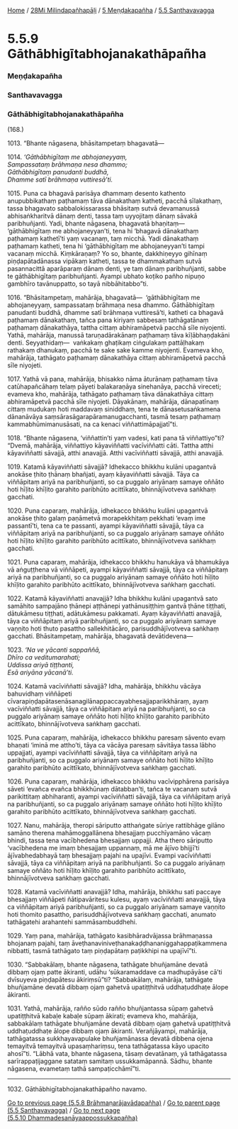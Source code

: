 
[Home](/) / [28Mi Milindapañhapāḷi](/tipitaka/28Mi.md) / [5 Meṇḍakapañha](/tipitaka/28Mi/5.md) / [5.5 Santhavavagga](/tipitaka/28Mi/5/5.5.md)

# 5.5.9 Gāthābhigītabhojanakathāpañha

### Meṇḍakapañha

### Santhavavagga

### Gāthābhigītabhojanakathāpañha

(168.)

1013\. “Bhante nāgasena, bhāsitampetaṃ bhagavatā—

1014\. _‘Gāthābhigītaṃ me abhojaneyyaṃ,_  
_Sampassataṃ brāhmaṇa nesa dhammo;_  
_Gāthābhigītaṃ panudanti buddhā,_  
_Dhamme satī brāhmaṇa vuttiresā’ti._  


1015\. Puna ca bhagavā parisāya dhammaṃ desento kathento anupubbikathaṃ paṭhamaṃ tāva dānakathaṃ katheti, pacchā sīlakathaṃ, tassa bhagavato sabbalokissarassa bhāsitaṃ sutvā devamanussā abhisaṅkharitvā dānaṃ denti, tassa taṃ uyyojitaṃ dānaṃ sāvakā paribhuñjanti. Yadi, bhante nāgasena, bhagavatā bhaṇitaṃ—  ‘gāthābhigītaṃ me abhojaneyyan’ti, tena hi ‘bhagavā dānakathaṃ paṭhamaṃ kathetī’ti yaṃ vacanaṃ, taṃ micchā. Yadi dānakathaṃ paṭhamaṃ katheti, tena hi ‘gāthābhigītaṃ me abhojaneyyan’ti tampi vacanaṃ micchā. Kiṃkāraṇaṃ? Yo so, bhante, dakkhiṇeyyo gihīnaṃ piṇḍapātadānassa vipākaṃ katheti, tassa te dhammakathaṃ sutvā pasannacittā aparāparaṃ dānaṃ denti, ye taṃ dānaṃ paribhuñjanti, sabbe te gāthābhigītaṃ paribhuñjanti. Ayampi ubhato koṭiko pañho nipuṇo gambhīro tavānuppatto, so tayā nibbāhitabbo”ti.

1016\. “Bhāsitampetaṃ, mahārāja, bhagavatā—  ‘gāthābhigītaṃ me abhojaneyyaṃ, sampassataṃ brāhmaṇa nesa dhammo. Gāthābhigītaṃ panudanti buddhā, dhamme satī brāhmaṇa vuttiresā’ti, katheti ca bhagavā paṭhamaṃ dānakathaṃ, tañca pana kiriyaṃ sabbesaṃ tathāgatānaṃ paṭhamaṃ dānakathāya, tattha cittaṃ abhiramāpetvā pacchā sīle niyojenti. Yathā, mahārāja, manussā taruṇadārakānaṃ paṭhamaṃ tāva kīḷābhaṇḍakāni denti. Seyyathidaṃ—  vaṅkakaṃ ghaṭikaṃ ciṅgulakaṃ pattāḷhakaṃ rathakaṃ dhanukaṃ, pacchā te sake sake kamme niyojenti. Evameva kho, mahārāja, tathāgato paṭhamaṃ dānakathāya cittaṃ abhiramāpetvā pacchā sīle niyojeti.

1017\. Yathā vā pana, mahārāja, bhisakko nāma āturānaṃ paṭhamaṃ tāva catūhapañcāhaṃ telaṃ pāyeti balakaraṇāya sinehanāya, pacchā vireceti; evameva kho, mahārāja, tathāgato paṭhamaṃ tāva dānakathāya cittaṃ abhiramāpetvā pacchā sīle niyojeti. Dāyakānaṃ, mahārāja, dānapatīnaṃ cittaṃ mudukaṃ hoti maddavaṃ siniddhaṃ, tena te dānasetusaṅkamena dānanāvāya saṃsārasāgarapāramanugacchanti, tasmā tesaṃ paṭhamaṃ kammabhūmimanusāsati, na ca kenaci viññattimāpajjatī”ti.

1018\. “Bhante nāgasena, ‘viññattin’ti yaṃ vadesi, kati pana tā viññattiyo”ti? “Dvemā, mahārāja, viññattiyo kāyaviññatti vacīviññatti cāti. Tattha atthi kāyaviññatti sāvajjā, atthi anavajjā. Atthi vacīviññatti sāvajjā, atthi anavajjā.

1019\. Katamā kāyaviññatti sāvajjā? Idhekacco bhikkhu kulāni upagantvā anokāse ṭhito ṭhānaṃ bhañjati, ayaṃ kāyaviññatti sāvajjā. Tāya ca viññāpitaṃ ariyā na paribhuñjanti, so ca puggalo ariyānaṃ samaye oññāto hoti hīḷito khīḷito garahito paribhūto acittīkato, bhinnājīvotveva saṅkhaṃ gacchati.

1020\. Puna caparaṃ, mahārāja, idhekacco bhikkhu kulāni upagantvā anokāse ṭhito galaṃ paṇāmetvā morapekkhitaṃ pekkhati ‘evaṃ ime passantī’ti, tena ca te passanti, ayampi kāyaviññatti sāvajjā, tāya ca viññāpitaṃ ariyā na paribhuñjanti, so ca puggalo ariyānaṃ samaye oññāto hoti hīḷito khīḷito garahito paribhūto acittīkato, bhinnājīvotveva saṅkhaṃ gacchati.

1021\. Puna caparaṃ, mahārāja, idhekacco bhikkhu hanukāya vā bhamukāya vā aṅguṭṭhena vā viññāpeti, ayampi kāyaviññatti sāvajjā, tāya ca viññāpitaṃ ariyā na paribhuñjanti, so ca puggalo ariyānaṃ samaye oññāto hoti hīḷito khīḷito garahito paribhūto acittīkato, bhinnājīvotveva saṅkhaṃ gacchati.

1022\. Katamā kāyaviññatti anavajjā? Idha bhikkhu kulāni upagantvā sato samāhito sampajāno ṭhānepi aṭṭhānepi yathānusiṭṭhiṃ gantvā ṭhāne tiṭṭhati, dātukāmesu tiṭṭhati, adātukāmesu pakkamati. Ayaṃ kāyaviññatti anavajjā, tāya ca viññāpitaṃ ariyā paribhuñjanti, so ca puggalo ariyānaṃ samaye vaṇṇito hoti thuto pasattho sallekhitācāro, parisuddhājīvotveva saṅkhaṃ gacchati. Bhāsitampetaṃ, mahārāja, bhagavatā devātidevena—

1023\. _‘Na ve yācanti sappaññā,_  
_Dhīro ca veditumarahati;_  
_Uddissa ariyā tiṭṭhanti,_  
_Esā ariyāna yācanā’ti._  


1024\. Katamā vacīviññatti sāvajjā? Idha, mahārāja, bhikkhu vācāya bahuvidhaṃ viññāpeti cīvarapiṇḍapātasenāsanagilānappaccayabhesajjaparikkhāraṃ, ayaṃ vacīviññatti sāvajjā, tāya ca viññāpitaṃ ariyā na paribhuñjanti, so ca puggalo ariyānaṃ samaye oññāto hoti hīḷito khīḷito garahito paribhūto acittīkato, bhinnājīvotveva saṅkhaṃ gacchati.

1025\. Puna caparaṃ, mahārāja, idhekacco bhikkhu paresaṃ sāvento evaṃ bhaṇati ‘iminā me attho’ti, tāya ca vācāya paresaṃ sāvitāya tassa lābho uppajjati, ayampi vacīviññatti sāvajjā, tāya ca viññāpitaṃ ariyā na paribhuñjanti, so ca puggalo ariyānaṃ samaye oññāto hoti hīḷito khīḷito garahito paribhūto acittīkato, bhinnājīvotveva saṅkhaṃ gacchati.

1026\. Puna caparaṃ, mahārāja, idhekacco bhikkhu vacīvipphārena parisāya sāveti ‘evañca evañca bhikkhūnaṃ dātabban’ti, tañca te vacanaṃ sutvā parikittitaṃ abhiharanti, ayampi vacīviññatti sāvajjā, tāya ca viññāpitaṃ ariyā na paribhuñjanti, so ca puggalo ariyānaṃ samaye oññāto hoti hīḷito khīḷito garahito paribhūto acittīkato, bhinnājīvotveva saṅkhaṃ gacchati.

1027\. Nanu, mahārāja, theropi sāriputto atthaṅgate sūriye rattibhāge gilāno samāno therena mahāmoggallānena bhesajjaṃ pucchīyamāno vācaṃ bhindi, tassa tena vacībhedena bhesajjaṃ uppajji. Atha thero sāriputto ‘vacībhedena me imaṃ bhesajjaṃ uppannaṃ, mā me ājīvo bhijjī’ti ājīvabhedabhayā taṃ bhesajjaṃ pajahi na upajīvi. Evampi vacīviññatti sāvajjā, tāya ca viññāpitaṃ ariyā na paribhuñjanti. So ca puggalo ariyānaṃ samaye oññāto hoti hīḷito khīḷito garahito paribhūto acittīkato, bhinnājīvotveva saṅkhaṃ gacchati.

1028\. Katamā vacīviññatti anavajjā? Idha, mahārāja, bhikkhu sati paccaye bhesajjaṃ viññāpeti ñātipavāritesu kulesu, ayaṃ vacīviññatti anavajjā, tāya ca viññāpitaṃ ariyā paribhuñjanti, so ca puggalo ariyānaṃ samaye vaṇṇito hoti thomito pasattho, parisuddhājīvotveva saṅkhaṃ gacchati, anumato tathāgatehi arahantehi sammāsambuddhehi.

1029\. Yaṃ pana, mahārāja, tathāgato kasibhāradvājassa brāhmaṇassa bhojanaṃ pajahi, taṃ āveṭhanaviniveṭhanakaḍḍhananiggahappaṭikammena nibbatti, tasmā tathāgato taṃ piṇḍapātaṃ paṭikkhipi na upajīvī”ti.

1030\. “Sabbakālaṃ, bhante nāgasena, tathāgate bhuñjamāne devatā dibbaṃ ojaṃ patte ākiranti, udāhu ‘sūkaramaddave ca madhupāyāse cā’ti dvīsuyeva piṇḍapātesu ākiriṃsū”ti? “Sabbakālaṃ, mahārāja, tathāgate bhuñjamāne devatā dibbaṃ ojaṃ gahetvā upatiṭṭhitvā uddhaṭuddhaṭe ālope ākiranti.

1031\. Yathā, mahārāja, rañño sūdo rañño bhuñjantassa sūpaṃ gahetvā upatiṭṭhitvā kabaḷe kabaḷe sūpaṃ ākirati; evameva kho, mahārāja, sabbakālaṃ tathāgate bhuñjamāne devatā dibbaṃ ojaṃ gahetvā upatiṭṭhitvā uddhaṭuddhaṭe ālope dibbaṃ ojaṃ ākiranti. Verañjāyampi, mahārāja, tathāgatassa sukkhayavapulake bhuñjamānassa devatā dibbena ojena temayitvā temayitvā upasaṃhariṃsu, tena tathāgatassa kāyo upacito ahosī”ti. “Lābhā vata, bhante nāgasena, tāsaṃ devatānaṃ, yā tathāgatassa sarīrappaṭijaggane satataṃ samitaṃ ussukkamāpannā. Sādhu, bhante nāgasena, evametaṃ tathā sampaṭicchāmī”ti.

---

1032\. Gāthābhigītabhojanakathāpañho navamo.



[Go to previous page (5.5.8 Brāhmaṇarājavādapañha)](/tipitaka/28Mi/5/5.5/5.5.8.md) / [Go to parent page (5.5 Santhavavagga)](/tipitaka/28Mi/5/5.5.md) / [Go to next page (5.5.10 Dhammadesanāyaappossukkapañha)](/tipitaka/28Mi/5/5.5/5.5.10.md)


